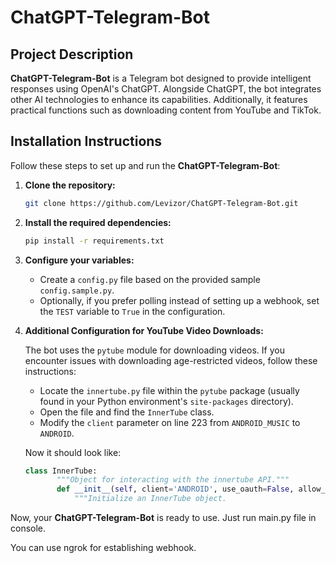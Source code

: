 # ChatGPT-Telegram-Bot

## Project Description

**ChatGPT-Telegram-Bot** is a Telegram bot designed to provide intelligent responses using OpenAI's ChatGPT. Alongside ChatGPT, the bot integrates other AI technologies to enhance its capabilities. Additionally, it features practical functions such as downloading content from YouTube and TikTok.

## Installation Instructions

Follow these steps to set up and run the **ChatGPT-Telegram-Bot**:

1. **Clone the repository:**
   ```bash
   git clone https://github.com/Levizor/ChatGPT-Telegram-Bot.git
   ```

2. **Install the required dependencies:**
   ```bash
   pip install -r requirements.txt
   ```

3. **Configure your variables:**
   - Create a `config.py` file based on the provided sample `config.sample.py`.
   - Optionally, if you prefer polling instead of setting up a webhook, set the `TEST` variable to `True` in the configuration.

4. **Additional Configuration for YouTube Video Downloads:**

   The bot uses the `pytube` module for downloading videos. If you encounter issues with downloading age-restricted videos, follow these instructions:

   - Locate the `innertube.py` file within the `pytube` package (usually found in your Python environment's `site-packages` directory).
   - Open the file and find the `InnerTube` class.
   - Modify the `client` parameter on line 223 from `ANDROID_MUSIC` to `ANDROID`.

   Now it should look like:
   
     ```innertube.py
     class InnerTube:
            """Object for interacting with the innertube API."""
            def __init__(self, client='ANDROID', use_oauth=False, allow_cache=True):
                """Initialize an InnerTube object.

     ```


Now, your **ChatGPT-Telegram-Bot** is ready to use. Just run main.py file in console. 

You can use ngrok for establishing webhook. 
